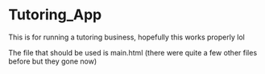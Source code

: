 # Tutoring_App
This is for running a tutoring business, hopefully this works properly lol

The file that should be used is main.html (there were quite a few other files before but they gone now)
